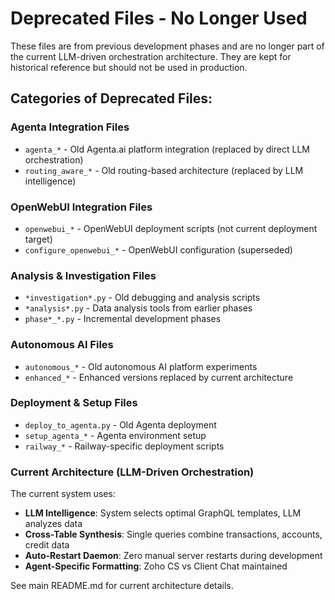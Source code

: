 # Deprecated Files - No Longer Used

These files are from previous development phases and are no longer part of the current LLM-driven orchestration architecture. They are kept for historical reference but should not be used in production.

## Categories of Deprecated Files:

### Agenta Integration Files

- `agenta_*` - Old Agenta.ai platform integration (replaced by direct LLM orchestration)
- `routing_aware_*` - Old routing-based architecture (replaced by LLM intelligence)

### OpenWebUI Integration Files

- `openwebui_*` - OpenWebUI deployment scripts (not current deployment target)
- `configure_openwebui_*` - OpenWebUI configuration (superseded)

### Analysis & Investigation Files

- `*investigation*.py` - Old debugging and analysis scripts
- `*analysis*.py` - Data analysis tools from earlier phases
- `phase*_*.py` - Incremental development phases

### Autonomous AI Files

- `autonomous_*` - Old autonomous AI platform experiments
- `enhanced_*` - Enhanced versions replaced by current architecture

### Deployment & Setup Files

- `deploy_to_agenta.py` - Old Agenta deployment
- `setup_agenta_*` - Agenta environment setup
- `railway_*` - Railway-specific deployment scripts

### Current Architecture (LLM-Driven Orchestration)

The current system uses:

- **LLM Intelligence**: System selects optimal GraphQL templates, LLM analyzes data
- **Cross-Table Synthesis**: Single queries combine transactions, accounts, credit data
- **Auto-Restart Daemon**: Zero manual server restarts during development
- **Agent-Specific Formatting**: Zoho CS vs Client Chat maintained

See main README.md for current architecture details.
